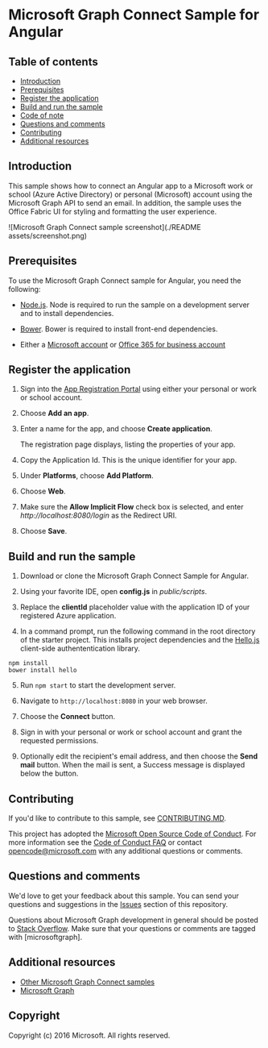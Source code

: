 # Microsoft Graph Connect Sample for Angular

## Table of contents

* [Introduction](#introduction)
* [Prerequisites](#prerequisites)
* [Register the application](#register-the-application)
* [Build and run the sample](#build-and-run-the-sample)
* [Code of note](#code-of-note)
* [Questions and comments](#questions-and-comments)
* [Contributing](#contributing)
* [Additional resources](#additional-resources)

## Introduction

This sample shows how to connect an Angular app to a Microsoft work or school (Azure Active Directory) or personal (Microsoft) account  using the Microsoft Graph API to send an email. In addition, the sample uses the Office Fabric UI for styling and formatting the user experience.

![Microsoft Graph Connect sample screenshot](./README assets/screenshot.png)

## Prerequisites

To use the Microsoft Graph Connect sample for Angular, you need the following:
* [Node.js](https://nodejs.org/). Node is required to run the sample on a development server and to install dependencies. 

* [Bower](https://bower.io). Bower is required to install front-end dependencies.

* Either a [Microsoft account](https://www.outlook.com) or [Office 365 for business account](https://msdn.microsoft.com/en-us/office/office365/howto/setup-development-environment#bk_Office365Account)

## Register the application

1. Sign into the [App Registration Portal](https://apps.dev.microsoft.com/) using either your personal or work or school account.

2. Choose **Add an app**.

3. Enter a name for the app, and choose **Create application**. 
	
   The registration page displays, listing the properties of your app.

4. Copy the Application Id. This is the unique identifier for your app. 

5. Under **Platforms**, choose **Add Platform**.

6. Choose **Web**.

7. Make sure the **Allow Implicit Flow** check box is selected, and enter *http://localhost:8080/login* as the Redirect URI. 

8. Choose **Save**.


## Build and run the sample

1. Download or clone the Microsoft Graph Connect Sample for Angular.

2. Using your favorite IDE, open **config.js** in *public/scripts*.

3. Replace the **clientId** placeholder value with the application ID of your registered Azure application.

4. In a command prompt, run the following command in the root directory of the starter project. This installs project dependencies and the [Hello.js](http://adodson.com/hello.js/) client-side authententication library.

  ```
npm install
bower install hello
  ```
  
5. Run `npm start` to start the development server.

6. Navigate to `http://localhost:8080` in your web browser.

7. Choose the **Connect** button.

8. Sign in with your personal or work or school account and grant the requested permissions.

9. Optionally edit the recipient's email address, and then choose the **Send mail** button. When the mail is sent, a Success message is displayed below the button.

## Contributing

If you'd like to contribute to this sample, see [CONTRIBUTING.MD](/CONTRIBUTING.md).

This project has adopted the [Microsoft Open Source Code of Conduct](https://opensource.microsoft.com/codeofconduct/). For more information see the [Code of Conduct FAQ](https://opensource.microsoft.com/codeofconduct/faq/) or contact [opencode@microsoft.com](mailto:opencode@microsoft.com) with any additional questions or comments.

## Questions and comments

We'd love to get your feedback about this sample. You can send your questions and suggestions in the [Issues](https://github.com/microsoftgraph/angular-connect-rest-sample/issues) section of this repository.

Questions about Microsoft Graph development in general should be posted to [Stack Overflow](https://stackoverflow.com/questions/tagged/microsoftgraph). Make sure that your questions or comments are tagged with [microsoftgraph].
  
## Additional resources

- [Other Microsoft Graph Connect samples](https://github.com/MicrosoftGraph?utf8=%E2%9C%93&query=-Connect)
- [Microsoft Graph](http://graph.microsoft.io)

## Copyright
Copyright (c) 2016 Microsoft. All rights reserved.





